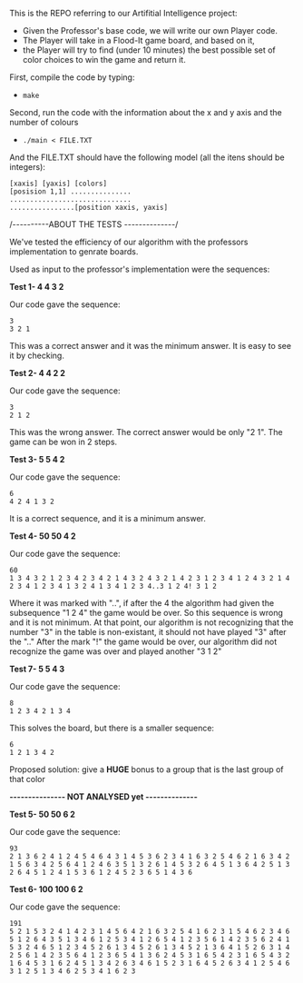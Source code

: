 This is the REPO referring to our Artifitial Intelligence project:

* Given the Professor's base code, we will write our own Player code.
* The Player will take in a Flood-It game board, and based on it,
* the Player will try to find (under 10 minutes) the best possible
set of color choices to win the game and return it.

First, compile the code by typing:
* `make`

Second, run the code with the information about the x and y axis and the number of colours
* `./main < FILE.TXT`

And the FILE.TXT should have the following model (all the itens should be integers):
```
[xaxis] [yaxis] [colors]
[posision 1,1] ...............
..............................
................[position xaxis, yaxis]
```

/----------ABOUT THE TESTS --------------/

We've tested the efficiency of our algorithm with the professors implementation to genrate boards.

Used as input to the professor's implementation were the sequences:

**Test 1- 4 4 3 2**

Our code gave the sequence:
```
3
3 2 1
```
This was a correct answer and it was the minimum answer. It is easy to see it by checking.

**Test 2- 4 4 2 2**

Our code gave the sequence:
```
3
2 1 2
```
This was the wrong answer. The correct answer would be only "2 1". The game can be won in 2 steps.

**Test 3- 5 5 4 2**

Our code gave the sequence:
```
6
4 2 4 1 3 2
```
It is a correct sequence, and it is a minimum answer.

**Test 4- 50 50 4 2**

Our code gave the sequence:
```
60
1 3 4 3 2 1 2 3 4 2 3 4 2 1 4 3 2 4 3 2 1 4 2 3 1 2 3 4 1 2 4 3 2 1 4 2 3 4 1 2 3 4 1 3 2 4 1 3 4 1 2 3 4..3 1 2 4! 3 1 2
```
Where it was marked with "..", if after the 4 the algorithm had given the subsequence "1 2 4" the game would be over.
So this sequence is wrong and it is not minimum. At that point, our algorithm is not recognizing that the number "3" in the table is non-existant, it should not have played "3" after the ".."
After the mark "!" the game would be over, our algorithm did not recognize the game was over and played another "3 1 2"

**Test 7- 5 5 4 3**

Our code gave the sequence:
```
8
1 2 3 4 2 1 3 4
```
This solves the board, but there is a smaller sequence:
```
6
1 2 1 3 4 2
```
Proposed solution: give a **HUGE** bonus to a group that is the last group of that color

**--------------- NOT ANALYSED yet --------------**

**Test 5- 50 50 6 2**

Our code gave the sequence:
```
93
2 1 3 6 2 4 1 2 4 5 4 6 4 3 1 4 5 3 6 2 3 4 1 6 3 2 5 4 6 2 1 6 3 4 2 1 5 6 3 4 2 5 6 4 1 2 4 6 3 5 1 3 2 6 1 4 5 3 2 6 4 5 1 3 6 4 2 5 1 3 2 6 4 5 1 2 4 1 5 3 6 1 2 4 5 2 3 6 5 1 4 3 6
```

**Test 6- 100 100 6 2**

Our code gave the sequence:
```
191
5 2 1 5 3 2 4 1 4 2 3 1 4 5 6 4 2 1 6 3 2 5 4 1 6 2 3 1 5 4 6 2 3 4 6 5 1 2 6 4 3 5 1 3 4 6 1 2 5 3 4 1 2 6 5 4 1 2 3 5 6 1 4 2 3 5 6 2 4 1 5 3 2 4 6 5 1 2 3 4 5 2 6 1 3 4 5 2 6 1 3 4 5 2 1 3 6 4 1 5 2 6 3 1 4 2 5 6 1 4 2 3 5 6 4 1 2 3 6 5 4 1 3 6 2 4 5 3 1 6 5 4 2 3 1 6 5 4 3 2 1 6 4 5 3 1 6 2 4 5 1 3 4 2 6 3 4 6 1 5 2 3 1 6 4 5 2 6 3 4 1 2 5 4 6 3 1 2 5 1 3 4 6 2 5 3 4 1 6 2 3
```
